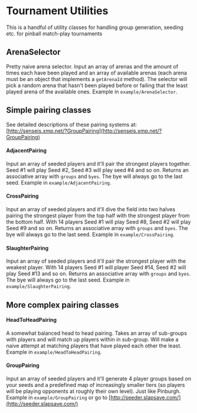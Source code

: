 # Tournament Utilities
This is a handful of utility classes for handling group generation, seeding etc. for pinball match-play tournaments

## ArenaSelector
Pretty naive arena selector. Input an array of arenas and the amount of times each have been played and an array of available arenas (each arena must be an object that implements a `getArenaId` method). The selector will pick a random arena that hasn't been played before or failing that the least played arena of the available ones. Example in `example/ArenaSelector`.

## Simple pairing classes

See detailed descriptions of these pairing systems at: [http://senseis.xmp.net/?GroupPairing](http://senseis.xmp.net/?GroupPairing)

#### AdjacentPairing
Input an array of seeded players and it'll pair the strongest players together. Seed #1 will play Seed #2, Seed #3 will play seed #4 and so on. Returns an associative array with `groups` and `byes`. The bye will always go to the last seed. Example in `example/AdjacentPairing`.

#### CrossPairing
Input an array of seeded players and it'll dive the field into two halves pairing the strongest player from the top half with the strongest player from the bottom half. With 14 players Seed #1 will play Seed #8, Seed #2 will play Seed #9 and so on. Returns an associative array with `groups` and `byes`. The bye will always go to the last seed. Example in `example/CrossPairing`.

#### SlaughterPairing
Input an array of seeded players and it'll pair the strongest player with the weakest player. With 14 players Seed #1 will player Seed #14, Seed #2 will play Seed #13 and so on. Returns an associative array with `groups` and `byes`. The bye will always go to the last seed. Example in `example/SlaughterPairing`.

## More complex pairing classes

#### HeadToHeadPairing
A somewhat balanced head to head pairing. Takes an array of sub-groups with players and will match up players within in sub-group. Will make a naive attempt at matching players that have played each other the least. Example in `example/HeadToHeadPairing`.

#### GroupPairing
Input an array of seeded players and it'll generate 4 player groups based on your seeds and a predefined map of increasingly smaller tiers (so players will be playing opponents at roughly their own level). Just like Pinburgh. Example in `example/GroupPairing` or go to [http://seeder.slapsave.com/](http://seeder.slapsave.com/)
